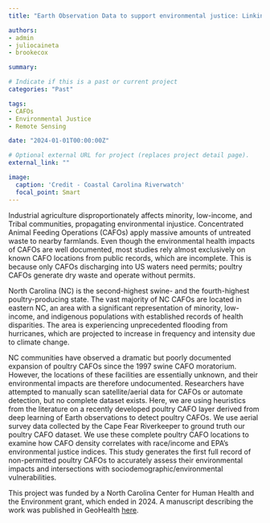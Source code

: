 ```yaml
---
title: "Earth Observation Data to support environmental justice: Linking non-permitted Poultry Operations to environmental vulnerability indices"

authors:
- admin
- juliocaineta
- brookecox

summary: 

# Indicate if this is a past or current project
categories: "Past"

tags:
- CAFOs
- Environmental Justice
- Remote Sensing

date: "2024-01-01T00:00:00Z"

# Optional external URL for project (replaces project detail page).
external_link: ""

image:
  caption: 'Credit - Coastal Carolina Riverwatch'
  focal_point: Smart
---
```


Industrial agriculture disproportionately affects minority, low-income, and Tribal communities, propagating environmental injustice. Concentrated Animal Feeding Operations (CAFOs) apply massive amounts of untreated waste to nearby farmlands. Even though the environmental health impacts of CAFOs are well documented, most studies rely almost exclusively on known CAFO locations from public records, which are incomplete. This is because only CAFOs discharging into US waters need permits; poultry CAFOs generate dry waste and operate without permits. 

North Carolina (NC) is the second-highest swine- and the fourth-highest poultry-producing state. The vast majority of NC CAFOs are located in eastern NC, an area with a significant representation of minority, low-income, and indigenous populations with established records of health disparities. The area is experiencing unprecedented flooding from hurricanes, which are projected to increase in frequency and intensity due to climate change. 

NC communities have observed a dramatic but poorly documented expansion of poultry CAFOs since the 1997 swine CAFO moratorium. However, the locations of these facilities are essentially unknown, and their environmental impacts are therefore undocumented. Researchers have attempted to manually scan satellite/aerial data for CAFOs or automate detection, but no complete dataset exists. Here, we are using heuristics from the literature on a recently developed poultry CAFO layer derived from deep learning of Earth observations to detect poultry CAFOs. We use aerial survey data collected by the Cape Fear Riverkeeper to ground truth our poultry CAFO dataset. We use these complete poultry CAFO locations to examine how CAFO density correlates with race/income and EPA’s environmental justice indices. This study generates the first full record of non-permitted poultry CAFOs to accurately assess their environmental impacts and intersections with sociodemographic/environmental vulnerabilities.

This project was funded by a North Carolina Center for Human Health and the Environment grant, which ended in 2024. A manuscript describing the work was published in GeoHealth <a href="https://doi.org/10.1029/2024GH001179">here</a>.
